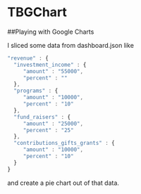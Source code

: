 # TBGChart
##Playing with Google Charts

I sliced some data from dashboard.json like

```javascript
"revenue" : {
  "investment_income" : {
     "amount" : "55000",
     "percent" : ""
  },
  "programs" : {
     "amount" : "10000",
     "percent" : "10"
  },
  "fund_raisers" : {
     "amount" : "25000",
     "percent" : "25"
  },
  "contributions_gifts_grants" : {
     "amount" : "10000",
     "percent" : "10"
  }
}
```

and create a pie chart out of that data.